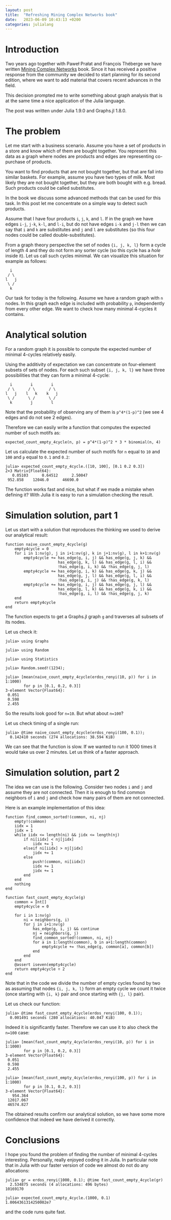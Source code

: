 ```yaml
---
layout: post
title:  "Refreshing Mining Complex Networks book"
date:   2023-06-09 10:43:13 +0200
categories: julialang
---
```


# Introduction

Two years ago together with Paweł Prałat and François Théberge
we have written [Mining Complex Networks][mcn] book.
Since it has received a positive response from the community
we decided to start planning for its second edition, where
we want to add material that covers recent advances in the field.

This decision prompted me to write something about graph analysis
that is at the same time a nice application of the Julia language.

The post was written under Julia 1.9.0 and Graphs.jl 1.8.0.

# The problem

Let me start with a business scenario.
Assume you have a set of products in a store and know which of them
are bought together. You represent this data as a graph where
nodes are products and edges are representing co-purchase of products.

You want to find products that are not bought together, but that
are fall into similar baskets. For example, assume you have two types
of milk. Most likely they are not bought together, but they are both
bought with e.g. bread. Such products could be called substitutes.

In the book we discuss some advanced methods that can be used for this task.
In this post let me concentrate on a simple way to detect such products.

Assume that I have four products `i`, `j`, `k`, and `l`. If in the
graph we have edges `i-j`, `j-k`, `k-l`, and `l-i`, but do not have
edges `i-k` and `j-l` then we can say that `i` and `k` are substitutes
and `j` and `l` are substitutes (so this four nodes could be called
double-substitutes).

From a graph theory perspective the set of nodes `{i, j, k, l}` form a
cycle of length 4 and they do not form any sorter cycle
(so this cycle has a *hole* inside it). Let us call such cycles minimal.
We can visualize this situation for example as follows:

```
  i
 / \
l   j
 \ /
  k
```

Our task for today is the following. Assume we have a random graph
with `n` nodes. In this graph each edge is included with probability 
`p`, independently from every other edge. We want to check how
many minimal 4-cycles it contains.

# Analytical solution

For a random graph it is possible to compute the expected number of
minimal 4-cycles relatively easily.

Using the additivity of expectation we can concentrate on four-element
subsets of sets of nodes. For each such subset `{i, j, k, l}`
we have three possibilities that they can form a minimal 4-cycle:

```
  i        i        i
 / \      / \      / \
l   j    l   k    k   j
 \ /      \ /      \ /
  k        j        l
```

Note that the probability of observing any of them is `p^4*(1-p)^2`
(we see 4 edges and do not see 2 edges).

Therefore we can easily write a function that computes the expected
number of such motifs as:

```
expected_count_empty_4cycle(n, p) = p^4*(1-p)^2 * 3 * binomial(n, 4)
```

Let us calculate the expected number of such motifs for `n` equal to `10`
and `100` and `p` equal to `0.1` and `0.2`:

```
julia> expected_count_empty_4cycle.([10, 100], [0.1 0.2 0.3])
2×3 Matrix{Float64}:
   0.05103      0.64512      2.50047
 952.858    12046.0      46690.0
```

The function works fast and nice, but what if we made a mistake when defining it?
With Julia it is easy to run a simulation checking the result.

# Simulation solution, part 1

Let us start with a solution that reproduces the thinking we used to derive
our analytical result:

```
function naive_count_empty_4cycle(g)
    empty4cycle = 0
    for i in 1:nv(g), j in i+1:nv(g), k in j+1:nv(g), l in k+1:nv(g)
        empty4cycle += has_edge(g, i, j) && has_edge(g, j, k) &&
                       has_edge(g, k, l) && has_edge(g, l, i) &&
                       !has_edge(g, i, k) && !has_edge(g, j, l)
        empty4cycle += has_edge(g, i, k) && has_edge(g, k, j) &&
                       has_edge(g, j, l) && has_edge(g, l, i) &&
                       !has_edge(g, i, j) && !has_edge(g, k, l)
        empty4cycle += has_edge(g, i, j) && has_edge(g, j, l) &&
                       has_edge(g, l, k) && has_edge(g, k, i) &&
                       !has_edge(g, i, l) && !has_edge(g, j, k)
    end
    return empty4cycle
end
```

The function expects to get a Graphs.jl graph `g` and traverses all
subsets of its nodes.

Let us check it:

```
julia> using Graphs

julia> using Random

julia> using Statistics

julia> Random.seed!(1234);

julia> [mean(naive_count_empty_4cycle(erdos_renyi(10, p)) for i in 1:1000)
        for p in [0.1, 0.2, 0.3]]
3-element Vector{Float64}:
 0.051
 0.598
 2.455
```

So the results look good for `n=10`. But what about `n=100`?

Let us check timing of a single run:

```
julia> @time naive_count_empty_4cycle(erdos_renyi(100, 0.1));
  0.142410 seconds (274 allocations: 38.594 KiB)
```

We can see that the function is slow. If we wanted to run it 1000 times it would take us
over 2 minutes. Let us think of a faster approach.

# Simulation solution, part 2

The idea we can use is the following. Consider two nodes `i` and `j` and assume they
are not connected. Then it is enough to find common neighbors of `i` and `j`
and check how many pairs of them are not connected.

Here is an example implementation of this idea:

```
function find_common_sorted!(common, ni, nj)
    empty!(common)
    iidx = 1
    jidx = 1
    while iidx <= length(ni) && jidx <= length(nj)
        if ni[iidx] < nj[jidx]
            iidx += 1
        elseif ni[iidx] > nj[jidx]
            jidx += 1
        else
            push!(common, ni[iidx])
            iidx += 1
            jidx += 1
        end
    end
    nothing
end

function fast_count_empty_4cycle(g)
    common = Int[]
    empty4cycle = 0

    for i in 1:nv(g)
        ni = neighbors(g, i)
        for j in i+1:nv(g)
            has_edge(g, i, j) && continue
            nj = neighbors(g, j)
            find_common_sorted!(common, ni, nj)
            for a in 1:length(common), b in a+1:length(common)
                empty4cycle += !has_edge(g, common[a], common[b])
            end
        end
    end
    @assert iseven(empty4cycle)
    return empty4cycle ÷ 2
end
```

Note that in the code we divide the number of empty cycles found by two as
assuming that nodes `{i, j, k, l}` form an empty cycle we count it twice
(once starting with `{i, k}` pair and once starting with `{j, l}` pair).

Let us check our function:

```
julia> @time fast_count_empty_4cycle(erdos_renyi(100, 0.1));
  0.001491 seconds (280 allocations: 40.047 KiB)
```

Indeed it is significantly faster. Therefore we can use it to also check the `n=100` case:

```
julia> [mean(fast_count_empty_4cycle(erdos_renyi(10, p)) for i in 1:1000)
        for p in [0.1, 0.2, 0.3]]
3-element Vector{Float64}:
 0.051
 0.598
 2.455

julia> [mean(fast_count_empty_4cycle(erdos_renyi(100, p)) for i in 1:1000)
        for p in [0.1, 0.2, 0.3]]
3-element Vector{Float64}:
   954.364
 12017.067
 46574.827
```

The obtained results confirm our analytical solution, so we have some more confidence
that indeed we have derived it correctly.

# Conclusions

I hope you found the problem of finding the number of minimal 4-cycles interesting.
Personally, really enjoyed coding it in Julia. In particular note that in Julia
with our faster version of code we almost do not do any allocations:

```
julia> gr = erdos_renyi(1000, 0.1); @time fast_count_empty_4cycle(gr)
  2.534875 seconds (4 allocations: 496 bytes)
10169170

julia> expected_count_empty_4cycle.(1000, 0.1)
1.0064361314250002e7
```

and the code runs quite fast.

[mcn]: https://www.torontomu.ca/mining-complex-networks/
